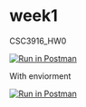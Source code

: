 # week1
CSC3916_HW0 


[![Run in Postman](https://run.pstmn.io/button.svg)](https://app.getpostman.com/run-collection/19231130-90de8fa0-058d-475a-b509-5a2f978054ad?action=collection%2Ffork&collection-url=entityId%3D19231130-90de8fa0-058d-475a-b509-5a2f978054ad%26entityType%3Dcollection%26workspaceId%3D059b02d9-6ab5-4182-b56c-f56e5f01f6f4)

With enviorment

[![Run in Postman](https://run.pstmn.io/button.svg)](https://app.getpostman.com/run-collection/19231130-90de8fa0-058d-475a-b509-5a2f978054ad?action=collection%2Ffork&collection-url=entityId%3D19231130-90de8fa0-058d-475a-b509-5a2f978054ad%26entityType%3Dcollection%26workspaceId%3D059b02d9-6ab5-4182-b56c-f56e5f01f6f4#?env%5BCSC3916_HW0_2%5D=W3sia2V5IjoiYm9va190aXRsZSIsInZhbHVlIjoiIiwiZW5hYmxlZCI6dHJ1ZSwidHlwZSI6ImFueSIsInNlc3Npb25WYWx1ZSI6IlR1cmluZyIsInNlc3Npb25JbmRleCI6MH0seyJrZXkiOiJpZCIsInZhbHVlIjoiIiwiZW5hYmxlZCI6dHJ1ZSwidHlwZSI6ImFueSIsInNlc3Npb25WYWx1ZSI6Im1LbnVEd0FBUUJBSiIsInNlc3Npb25JbmRleCI6MX1d)

